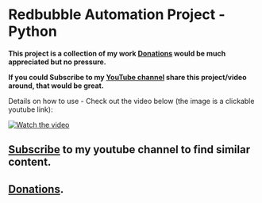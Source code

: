 # Redbubble Automation Project - Python

**This project is a collection of my work [Donations](https://www.paypal.com/donate?hosted_button_id=WAJRVR3TBB4FN) would be much appreciated but no pressure.**

**If you could Subscribe to my [YouTube channel](https://www.youtube.com/channel/UCsQqV_wq5yPrw5YIpvwmjvQ) share this project/video around, that would be great.**

Details on how to use -  Check out the video below (the image is a clickable youtube link):

[![Watch the video](https://img.youtube.com/vi/K1WzdfGBAL4/0.jpg)](https://www.youtube.com/watch?v=K1WzdfGBAL4)

## [Subscribe](https://www.youtube.com/channel/UCsQqV_wq5yPrw5YIpvwmjvQ) to my youtube channel to find similar content.
## [Donations](https://www.paypal.com/donate?hosted_button_id=WAJRVR3TBB4FN).
